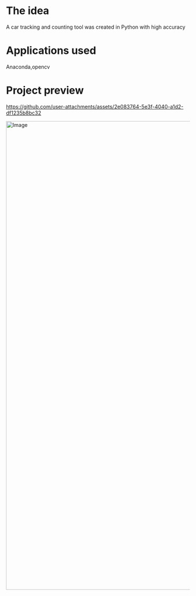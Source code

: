 
 # The idea
 A car tracking and counting tool was created in Python with high accuracy

 # Applications used
 Anaconda,opencv

# Project preview
 https://github.com/user-attachments/assets/2e083764-5e3f-4040-a1d2-df1235b8bc32

 <img width="719" height="1282" alt="Image" src="https://github.com/user-attachments/assets/fe40a011-25e5-45c7-aa37-98e3d64e60ba" />

 
 
 
